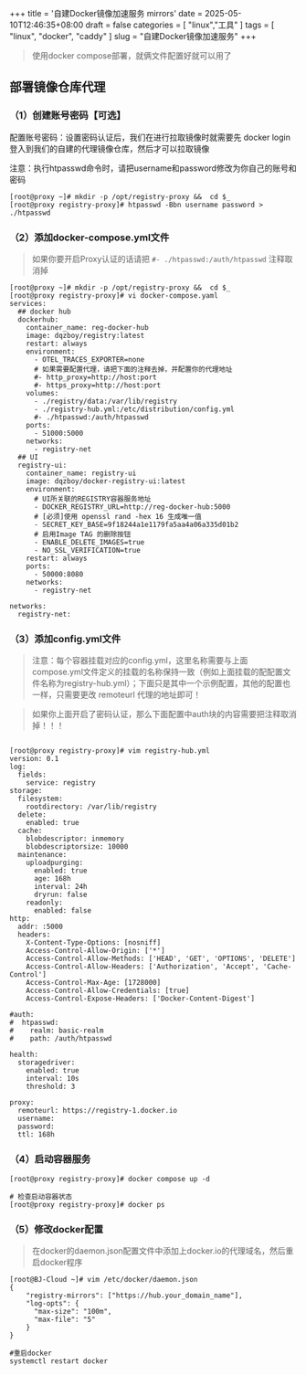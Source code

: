+++
title = '自建Docker镜像加速服务 mirrors'
date = 2025-05-10T12:46:35+08:00
draft = false
categories = [ "linux","工具" ]
tags = [ "linux", "docker", "caddy" ]
slug = "自建Docker镜像加速服务"
+++

> 使用docker compose部署，就俩文件配置好就可以用了

## 部署镜像仓库代理

### （1）创建账号密码【可选】
配置账号密码：设置密码认证后，我们在进行拉取镜像时就需要先 docker login登入到我们的自建的代理镜像仓库，然后才可以拉取镜像

注意：执行htpasswd命令时，请把username和password修改为你自己的账号和密码


```shell
[root@proxy ~]# mkdir -p /opt/registry-proxy &&  cd $_
[root@proxy registry-proxy]# htpasswd -Bbn username password >  ./htpasswd
```

### （2）添加docker-compose.yml文件

> 如果你要开启Proxy认证的话请把 `#- ./htpasswd:/auth/htpasswd` 注释取消掉

```shell
[root@proxy ~]# mkdir -p /opt/registry-proxy &&  cd $_
[root@proxy registry-proxy]# vi docker-compose.yaml
services:
  ## docker hub
  dockerhub:
    container_name: reg-docker-hub
    image: dqzboy/registry:latest
    restart: always
    environment:
      - OTEL_TRACES_EXPORTER=none
      # 如果需要配置代理，请把下面的注释去掉，并配置你的代理地址
      #- http_proxy=http://host:port
      #- https_proxy=http://host:port
    volumes:
      - ./registry/data:/var/lib/registry
      - ./registry-hub.yml:/etc/distribution/config.yml
      #- ./htpasswd:/auth/htpasswd
    ports:
      - 51000:5000
    networks:
      - registry-net
  ## UI
  registry-ui:
    container_name: registry-ui
    image: dqzboy/docker-registry-ui:latest
    environment:
      # UI所关联的REGISTRY容器服务地址
      - DOCKER_REGISTRY_URL=http://reg-docker-hub:5000
      # [必须]使用 openssl rand -hex 16 生成唯一值
      - SECRET_KEY_BASE=9f18244a1e1179fa5aa4a06a335d01b2
      # 启用Image TAG 的删除按钮
      - ENABLE_DELETE_IMAGES=true
      - NO_SSL_VERIFICATION=true
    restart: always
    ports:
      - 50000:8080
    networks:
      - registry-net
 
networks:
  registry-net:
```

### （3）添加config.yml文件

> 注意：每个容器挂载对应的config.yml，这里名称需要与上面compose.yml文件定义的挂载的名称保持一致（例如上面挂载的配配置文件名称为registry-hub.yml）；下面只是其中一个示例配置，其他的配置也一样，只需要更改 remoteurl 代理的地址即可！

> 如果你上面开启了密码认证，那么下面配置中auth块的内容需要把注释取消掉！！！

```shell

[root@proxy registry-proxy]# vim registry-hub.yml
version: 0.1
log:
  fields:
    service: registry
storage:
  filesystem:
    rootdirectory: /var/lib/registry
  delete:
    enabled: true
  cache:
    blobdescriptor: inmemory   
    blobdescriptorsize: 10000
  maintenance:
    uploadpurging:
      enabled: true
      age: 168h
      interval: 24h
      dryrun: false
    readonly:
      enabled: false
http:
  addr: :5000
  headers:
    X-Content-Type-Options: [nosniff]
    Access-Control-Allow-Origin: ['*']
    Access-Control-Allow-Methods: ['HEAD', 'GET', 'OPTIONS', 'DELETE']
    Access-Control-Allow-Headers: ['Authorization', 'Accept', 'Cache-Control']
    Access-Control-Max-Age: [1728000]
    Access-Control-Allow-Credentials: [true]
    Access-Control-Expose-Headers: ['Docker-Content-Digest']
 
#auth:
#  htpasswd:
#    realm: basic-realm
#    path: /auth/htpasswd
 
health:
  storagedriver:
    enabled: true
    interval: 10s
    threshold: 3
 
proxy:
  remoteurl: https://registry-1.docker.io
  username: 
  password:
  ttl: 168h
```


### （4）启动容器服务

```shell
[root@proxy registry-proxy]# docker compose up -d
 
# 检查启动容器状态
[root@proxy registry-proxy]# docker ps

```

### （5）修改docker配置

> 在docker的daemon.json配置文件中添加上docker.io的代理域名，然后重启docker程序


```shell
[root@BJ-Cloud ~]# vim /etc/docker/daemon.json
{
    "registry-mirrors": ["https://hub.your_domain_name"],
    "log-opts": {
      "max-size": "100m",
      "max-file": "5"
    }
}
 
#重启docker
systemctl restart docker
```